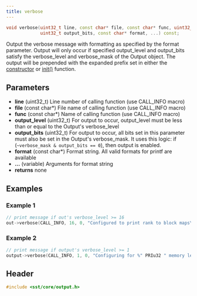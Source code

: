 ```yaml
---
title: verbose
---
```

```cpp
void verbose(uint32_t line, const char* file, const char* func, uint32_t output_level, 
             uint32_t output_bits, const char* format, ...) const;
```

Output the verbose message with formatting as specified by the format parameter. Output will only occur if specified output_level and output_bits satisfy the verbose_level and verbose_mask of the Output object. The output will be prepended with the expanded prefix set in either the [constructor](constructor) or [init()](init) function.

## Parameters
* **line** (uint32_t) Line number of calling function (use CALL_INFO macro)
* **file** (const char*) File name of calling function (use CALL_INFO macro)
* **func** (const char*) Name of calling function (use CALL_INFO macro)
* **output_level** (uint32_t) For output to occur, output_level must be less than or equal to the Output's verbose_level
* **output_bits** (uint32_t) For output to occur, all bits set in this parameter must also be set in the Output's verbose_mask. It uses this logic: if (`~verbose_mask & output_bits == 0`), then output is enabled.
* **format** (const char*) Format string. All valid formats for printf are available
* **...** (variable) Arguments for format string
* **returns** none

## Examples

### Example 1
```cpp
// print message if out's verbose_level >= 16
out->verbose(CALL_INFO, 16, 0, "Configured to print rank to block maps\n");
```

### Example 2
```cpp
// print message if output's verbose_level >= 1
output->verbose(CALL_INFO, 1, 0, "Configuring for %" PRIu32 " memory levels; default level is %" PRIu32 ".\n", memoryLevels, defaultLevel);
```

## Header
```cpp
#include <sst/core/output.h>
```